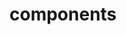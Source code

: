 <!-- Space: ZshGoenv -->
<!-- Parent: Project -->
<!-- Title: Components -->

<!-- Label: ZshGoenv -->
<!-- Label: Project -->
<!-- Label: Components -->
<!-- Include: docs/disclaimer.md -->
<!-- Include: ac:toc -->

# components
